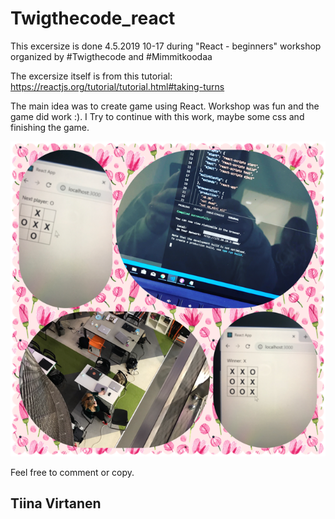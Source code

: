 # Twigthecode_react


This excersize is done 4.5.2019 10-17 during "React - beginners" workshop organized by #Twigthecode and #Mimmitkoodaa

The excersize itself is from this tutorial: https://reactjs.org/tutorial/tutorial.html#taking-turns

The main idea was to create game using React. 
Workshop was fun and the game did work :).
I Try to continue with this work, maybe some css and finishing the game. 

![kuva](https://github.com/TiinaVir/Twigthecode_react/blob/master/tunnelmakuva1.png)

Feel free to comment or copy.

## Tiina Virtanen
